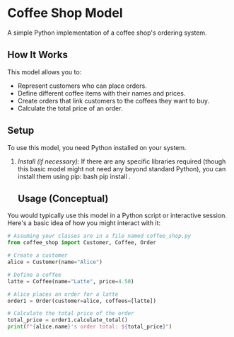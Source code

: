 # Coffee Shop Model
A simple Python implementation of a coffee shop's ordering system.

## How It Works
This model allows you to:

* Represent customers who can place orders.
* Define different coffee items with their names and prices.
* Create orders that link customers to the coffees they want to buy.
* Calculate the total price of an order.

## Setup
To use this model, you need Python installed on your system.
1.  *Install (if necessary):* If there are any specific libraries required (though this basic model might not need any beyond standard Python), you can install them using pip:
    bash
    pip install .

    ## Usage (Conceptual)
You would typically use this model in a Python script or interactive session. Here's a basic idea of how you might interact with it:

```python
# Assuming your classes are in a file named coffee_shop.py
from coffee_shop import Customer, Coffee, Order

# Create a customer
alice = Customer(name="Alice")

# Define a coffee
latte = Coffee(name="Latte", price=4.50)

# Alice places an order for a latte
order1 = Order(customer=alice, coffees=[latte])

# Calculate the total price of the order
total_price = order1.calculate_total()
print(f"{alice.name}'s order total: ${total_price}")

